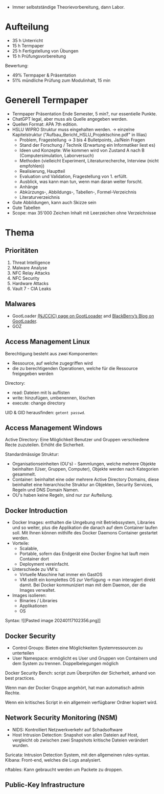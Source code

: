 - Immer selbstständige Theorievorbereitung, dann Labor.

# Aufteilung
- 35 h Unterricht
- 15 h Termpaper
- 25 h Fertigstellung von Übungen
- 15 h Prüfungsvorbereitung

Bewertung:
- 49% Termpaper & Präsentation
- 51% mündliche Prüfung zum Modulinhalt, 15 min

# Generell Termpaper
- Termpaper Präsentation Ende Semester, 5 min?, nur essentielle Punkte.
- ChatGPT legal, aber muss als Quelle angegeben werden.
- Quellen Format: APA 7th edition.
- HSLU WIPRO Struktur muss eingehalten werden. -> einzelne Kapitelstruktur ("Aufbau_Bericht_HSLU_Projektschine.pdf" in Illias)
	- Problem, Fragestellung -> 3 bis 4 Bulletpoints, Ja/Nein Fragen
	- Stand der Forschung / Technik (Erwartung ein Informatiker liest es)
	- Ideen und Konzepte: Wie kommen wird von Zustand A nach B (Computersimulation, Laborversuch)
	- Methoden (vielleicht Experiment, Literaturrecherche, Interview (nicht empfohlen))
	- Realisierung, Hauptteil
	- Evaluation und Validation, Fragestellung von 1. erfüllt.
	- Ausblick, was kann man tun, wenn man daran weiter forscht.
	- Anhänge
	- Abkürzungs-, Abbildungs-, Tabellen-, Formel-Verzeichnis
	- Literaturverzeichnis
- Gute Abbildungen, kann auch Skizze sein
- Gute Tabellen
- Scope: max 35'000 Zeichen Inhalt mit Leerzeichen ohne Verzeichnisse


# Thema
## Prioritäten
1. Threat Intelligence
2. Malware Analyse
3. NFC Relay Attacks
4. NFC Security
5. Hardware Attacks
6. Vault 7 - CIA Leaks


## Malwares
- GootLoader  [(NJCCIC) page on GootLooader](https://www.cyber.nj.gov/alerts-advisories/gootloader-malware-platform-uses-sophisticated-techniques-to-deliver-malware) and [BlackBerry’s Blog on GootLoader](https://blogs.blackberry.com/en/2022/07/gootloader-from-seo-poisoning-to-multi-stage-downloader).
- GOZ




## Access Management Linux

Berechtigung besteht aus zwei Komponenten:
- Ressource, auf welche zugegriffen wird
- die zu berechtigenden Operationen, welche für die Ressource freigegeben werden


Directory:
- read: Dateien mit ls auflisten
- write: hinzufügen, umbenennen, löschen
- execute: change directory


UID & GID herausfinden: `getent passwd`.



## Access Management Windows

Active Directory: Eine Möglichkeit Benutzer und Gruppen verschiedene Recte zuzuteilen. Erhöht die Sicherheit.


Standardmässige Struktur:
- Organisationseinheiten (OU's) - Sammlungen, welche mehrere Objekte beinhalten (User, Gruppen, Computer), Objekte werden nach Kategorien gesammelt.
- Container: beinhaltet eine oder mehrere Active Directory Domains, diese beinhaltet eine hierarchische Struktur an Objekten, Security Services, Regeln und DNS Domain Namen.
- OU's haben keine Regeln, sind nur zur Aufteilung.


## Docker Introduction

- Docker Images: enthalten die Umgebung mit Betriebssystem, Libraries und so weiter, plus die Applikation die danach auf dem Container laufen soll. Mit Ihnen können mithilfe des Docker Daemons Container gestartet werden.
- Vorteile:
	- Scalable, 
	- Portable, sofern das Endgerät eine Docker Engine hat lauft mein Container dort
	- Deployment vereinfacht.
- Unterschiede zu VM's:
	- Virtuelle Maschine hat immer ein GastOS
	- VM stellt ein komplettes OS zur Verfügung -> man interagiert direkt damit. Bei Docker kommuniziert man mit dem Daemon, der die Images verwaltet.
- Images isolieren:
	- Binaries / Libraries
	- Applikationen
	- OS


Syntax:
![[Pasted image 20240117102356.png]]


## Docker Security

- Control Groups: Bieten eine Möglichkeiten Systemressourcen zu unterteilen
- User Namespace: ermöglicht es User und Gruppen von Containern und dem System zu trennen. Doppelbelegungen möglich


Docker Security Bench: script zum Überprüfen der Sicherheit, anhand von best practices.

Wenn man der Docker Gruppe angehört, hat man automatisch admin Rechte.

Wenn ein kritisches Script in ein allgemein verfügbarer Ordner kopiert wird.


## Network Security Monitoring (NSM)

- NIDS: Kontrolliert Netzwerkverkehr auf Schadsoftware
- Host Intrusion Detection: Snapshot von allen Dateien auf Host, vergleicht ob zwischen zwei Snapshots kritische Dateien verändert wurden.


Suricata: Intrusion Detection System, mit den allgemeinen rules-syntax.
Kibana: Front-end, welches die Logs analysiert.

nftables: Kann gebraucht werden um Packete zu droppen.


## Public-Key Infrastructure


